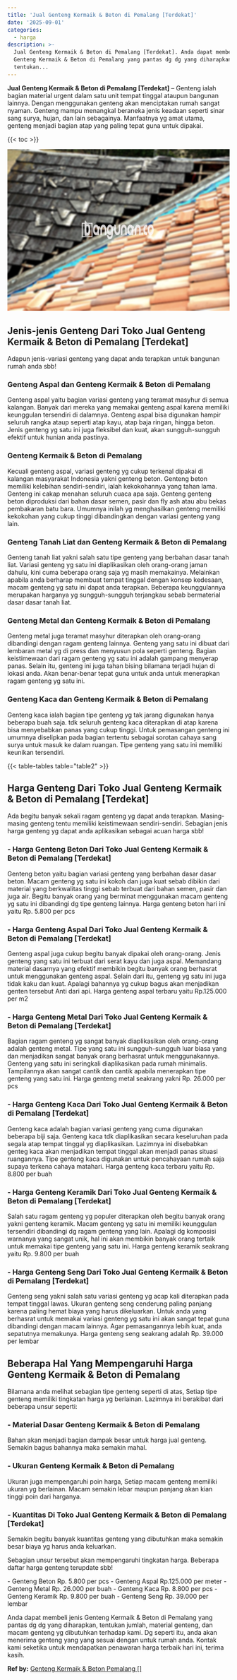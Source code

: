 ```yaml
---
title: 'Jual Genteng Kermaik & Beton di Pemalang [Terdekat]'
date: '2025-09-01'
categories:
  - harga
description: >-
  Jual Genteng Kermaik & Beton di Pemalang [Terdekat]. Anda dapat membeli jenis
  Genteng Kermaik & Beton di Pemalang yang pantas dg dg yang diharapkan,
  tentukan...
---
```


**Jual Genteng Kermaik & Beton di Pemalang \[Terdekat\]** – Genteng ialah bagian material urgent dalam satu unit tempat tinggal ataupun bangunan lainnya. Dengan menggunakan genteng akan menciptakan rumah sangat nyaman. Genteng mampu menangkal beraneka jenis keadaan seperti sinar sang surya, hujan, dan lain sebagainya. Manfaatnya yg amat utama, genteng menjadi bagian atap yang paling tepat guna untuk dipakai.

{{< toc >}}

![Jual Genteng Kermaik & Beton di Pemalang [Terdekat]](/images/genteng-minimalis-murah26.png)

## Jenis-jenis Genteng Dari Toko Jual Genteng Kermaik & Beton di Pemalang \[Terdekat\]

Adapun jenis-variasi genteng yang dapat anda terapkan untuk bangunan rumah anda sbb!

### Genteng Aspal dan Genteng Kermaik & Beton di Pemalang

Genteng aspal yaitu bagian variasi genteng yang teramat masyhur di semua kalangan. Banyak dari mereka yang memakai genteng aspal karena memiliki keunggulan tersendiri di dalamnya. Genteng aspal bisa digunakan hampir seluruh rangka ataup seperti atap kayu, atap baja ringan, hingga beton. Jenis genteng yg satu ini juga fleksibel dan kuat, akan sungguh-sungguh efektif untuk hunian anda pastinya.

### Genteng Kermaik & Beton di Pemalang

Kecuali genteng aspal, variasi genteng yg cukup terkenal dipakai di kalangan masyarakat Indonesia yakni genteng beton. Genteng beton memiliki kelebihan sendiri-sendiri, ialah kekokohannya yang tahan lama. Genteng ini cakap menahan seluruh cuaca apa saja. Genteng genteng beton diproduksi dari bahan dasar semen, pasir dan fly ash atau abu bekas pembakaran batu bara. Umumnya inilah yg menghasilkan genteng memiliki kekokohan yang cukup tinggi dibandingkan dengan variasi genteng yang lain.

### Genteng Tanah Liat dan Genteng Kermaik & Beton di Pemalang

Genteng tanah liat yakni salah satu tipe genteng yang berbahan dasar tanah liat. Variasi genteng yg satu ini diaplikasikan oleh orang-orang jaman dahulu, kini cuma beberapa orang saja yg masih memakainya. Melainkan apabila anda berharap membuat tempat tinggal dengan konsep kedesaan, macam genteng yg satu ini dapat anda terapkan. Beberapa keunggulannya merupakan harganya yg sungguh-sungguh terjangkau sebab bermaterial dasar dasar tanah liat.

### Genteng Metal dan Genteng Kermaik & Beton di Pemalang

Genteng metal juga teramat masyhur diterapkan oleh orang-orang dibandingi dengan ragam genteng lainnya. Genteng yang satu ini dibuat dari lembaran metal yg di press dan menyusun pola seperti genteng. Bagian keistimewaan dari ragam genteng yg satu ini adalah gampang menyerap panas. Selain itu, genteng ini juga tahan bising bilamana terjadi hujan di lokasi anda. Akan benar-benar tepat guna untuk anda untuk menerapkan ragam genteng yg satu ini.

### Genteng Kaca dan Genteng Kermaik & Beton di Pemalang

Genteng kaca ialah bagian tipe genteng yg tak jarang digunakan hanya beberapa buah saja. tdk seluruh genteng kaca diterapkan di atap karena bisa menyebabkan panas yang cukup tinggi. Untuk pemasangan genteng ini umumnya diselipkan pada bagian tertentu sebagai sorotan cahaya sang surya untuk masuk ke dalam ruangan. Tipe genteng yang satu ini memiliki keunikan tersendiri.

{{< table-tables table="table2" >}}

## Harga Genteng Dari Toko Jual Genteng Kermaik & Beton di Pemalang \[Terdekat\]

Ada begitu banyak sekali ragam genteng yg dapat anda terapkan. Masing-masing genteng tentu memiliki keistimewaan sendiri-sendiri. Sebagian jenis harga genteng yg dapat anda aplikasikan sebagai acuan harga sbb!

### \- Harga Genteng Beton Dari Toko Jual Genteng Kermaik & Beton di Pemalang \[Terdekat\]

Genteng beton yaitu bagian variasi genteng yang berbahan dasar dasar beton. Macam genteng yg satu ini kokoh dan juga kuat sebab dibikin dari material yang berkwalitas tinggi sebab terbuat dari bahan semen, pasir dan juga air. Begitu banyak orang yang berminat menggunakan macam genteng yg satu ini dibandingi dg tipe genteng lainnya. Harga genteng beton hari ini yaitu Rp. 5.800 per pcs

### \- Harga Genteng Aspal Dari Toko Jual Genteng Kermaik & Beton di Pemalang \[Terdekat\]

Genteng aspal juga cukup begitu banyak dipakai oleh orang-orang. Jenis genteng yang satu ini terbuat dari serat kayu dan juga aspal. Memandang material dasarnya yang efektif membikin begitu banyak orang berhasrat untuk menggunakan genteng aspal. Selain dari itu, genteng yg satu ini juga tidak kaku dan kuat. Apalagi bahannya yg cukup bagus akan menjadikan genten tersebut Anti dari api. Harga genteng aspal terbaru yaitu Rp.125.000 per m2

### \- Harga Genteng Metal Dari Toko Jual Genteng Kermaik & Beton di Pemalang \[Terdekat\]

Bagian ragam genteng yg sangat banyak diaplikasikan oleh orang-orang adalah genteng metal. Tipe yang satu ini sungguh-sungguh luar biasa yang dan menjadikan sangat banyak orang berhasrat untuk menggunakannya. Genteng yang satu ini seringkali diaplikasikan pada rumah minimalis. Tampilannya akan sangat cantik dan cantik apabila menerapkan tipe genteng yang satu ini. Harga genteng metal seakrang yakni Rp. 26.000 per pcs

### \- Harga Genteng Kaca Dari Toko Jual Genteng Kermaik & Beton di Pemalang \[Terdekat\]

Genteng kaca adalah bagian variasi genteng yang cuma digunakan beberapa biji saja. Genteng kaca tdk diaplikasikan secara keseluruhan pada segala atap tempat tinggal yg diaplikasikan. Lazimnya ini disebabkan genteg kaca akan menjadikan tempat tinggal akan menjadi panas situasi ruangannya. Tipe genteng kaca digunakan untuk pencahayaan rumah saja supaya terkena cahaya matahari. Harga genteng kaca terbaru yaitu Rp. 8.800 per buah

### \- Harga Genteng Keramik Dari Toko Jual Genteng Kermaik & Beton di Pemalang \[Terdekat\]

Salah satu ragam genteng yg populer diterapkan oleh begitu banyak orang yakni genteng keramik. Macam genteng yg satu ini memiliki keunggulan tersendiri dibandingi dg ragam genteng yang lain. Apalagi dg komposisi warnanya yang sangat unik, hal ini akan membikin banyak orang tertaik untuk memakai tipe genteng yang satu ini. Harga genteng keramik seakrang yaitu Rp. 9.800 per buah

### \- Harga Genteng Seng Dari Toko Jual Genteng Kermaik & Beton di Pemalang \[Terdekat\]

Genteng seng yakni salah satu variasi genteng yg acap kali diterapkan pada tempat tinggal lawas. Ukuran genteng seng cenderung paling panjang karena paling hemat biaya yang harus dikeluarkan. Untuk anda yang berhasrat untuk memakai variasi genteng yg satu ini akan sangat tepat guna dibandingi dengan macam lainnya. Agar pemasangannya lebih kuat, anda sepatutnya memakunya. Harga genteng seng seakrang adalah Rp. 39.000 per lembar

## Beberapa Hal Yang Mempengaruhi Harga Genteng Kermaik & Beton di Pemalang

Bilamana anda melihat sebagian tipe genteng seperti di atas, Setiap tipe genteng memiliki tingkatan harga yg berlainan. Lazimnya ini berakibat dari beberapa unsur seperti:

### \- Material Dasar Genteng Kermaik & Beton di Pemalang

Bahan akan menjadi bagian dampak besar untuk harga jual genteng. Semakin bagus bahannya maka semakin mahal.

### \- Ukuran Genteng Kermaik & Beton di Pemalang

Ukuran juga mempengaruhi poin harga, Setiap macam genteng memiliki ukuran yg berlainan. Macam semakin lebar maupun panjang akan kian tinggi poin dari harganya.

### \- Kuantitas Di Toko Jual Genteng Kermaik & Beton di Pemalang \[Terdekat\]

Semakin begitu banyak kuantitas genteng yang dibutuhkan maka semakin besar biaya yg harus anda keluarkan.

Sebagian unsur tersebut akan mempengaruhi tingkatan harga. Beberapa daftar harga genteng terupdate sbb!

\- Genteng Beton Rp. 5.800 per pcs - Genteng Aspal Rp.125.000 per meter - Genteng Metal Rp. 26.000 per buah - Genteng Kaca Rp. 8.800 per pcs - Genteng Keramik Rp. 9.800 per buah - Genteng Seng Rp. 39.000 per lembar

Anda dapat membeli jenis Genteng Kermaik & Beton di Pemalang yang pantas dg dg yang diharapkan, tentukan jumlah, material genteng, dan macam genteng yg dibutuhkan terhadap kami. Dg seperti itu, anda akan menerima genteng yang yang sesuai dengan untuk rumah anda. Kontak kami seketika untuk mendapatkan penawaran harga terbaik hari ini, terima kasih.

**Ref by:**  [Genteng Kermaik & Beton  Pemalang []](https://id.wikipedia.org/wiki/Genteng)
